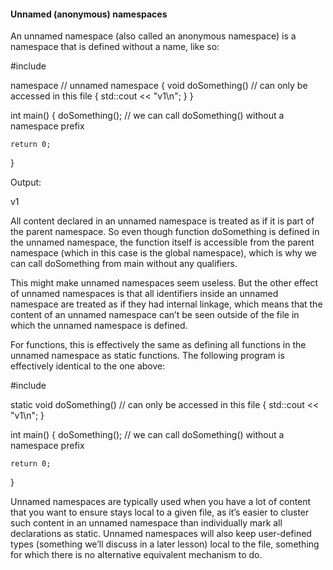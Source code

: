 #### Unnamed (anonymous) namespaces

An unnamed namespace (also called an anonymous namespace) is a namespace that is defined without a name, like so:

  #include <iostream>

  namespace // unnamed namespace
  {
    void doSomething() // can only be accessed in this file
    {
        std::cout << "v1\n";
    }
  }

  int main()
  {
    doSomething(); // we can call doSomething() without a namespace prefix

    return 0;
  }

Output:

  v1

All content declared in an unnamed namespace is treated as if it is part of the parent namespace. So even though function doSomething is defined in the unnamed namespace, the function itself is accessible from the parent namespace (which in this case is the global namespace), which is why we can call doSomething from main without any qualifiers.

This might make unnamed namespaces seem useless. But the other effect of unnamed namespaces is that all identifiers inside an unnamed namespace are treated as if they had internal linkage, which means that the content of an unnamed namespace can’t be seen outside of the file in which the unnamed namespace is defined.

For functions, this is effectively the same as defining all functions in the unnamed namespace as static functions. The following program is effectively identical to the one above:

  #include <iostream>

  static void doSomething() // can only be accessed in this file
  {
    std::cout << "v1\n";
  }

  int main()
  {
    doSomething(); // we can call doSomething() without a namespace prefix

    return 0;
  }

Unnamed namespaces are typically used when you have a lot of content that you want to ensure stays local to a given file, as it’s easier to cluster such content in an unnamed namespace than individually mark all declarations as static. Unnamed namespaces will also keep user-defined types (something we’ll discuss in a later lesson) local to the file, something for which there is no alternative equivalent mechanism to do.
